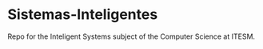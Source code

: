 # Sistemas-Inteligentes


Repo for the Inteligent Systems subject of the Computer Science at ITESM.
